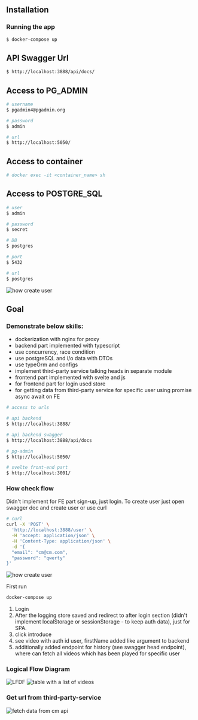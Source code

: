 ## Installation

### Running the app

```bash
$ docker-compose up
```

## API Swagger Url
```bash
$ http://localhost:3888/api/docs/
```

## Access to PG_ADMIN

```bash
# username
$ pgadmin4@pgadmin.org

# password
$ admin

# url
$ http://localhost:5050/
```

## Access to container
```bash
# docker exec -it <container_name> sh
```
## Access to POSTGRE_SQL

```bash
# user
$ admin

# password
$ secret

# DB
$ postgres

# port
$ 5432

# url
$ postgres
```
![how create user](create_user.png)
## Goal
### Demonstrate below skills:

* dockerization with nginx for proxy
* backend part implemented with typescript 
* use concurrency, race condition
* use postgreSQL and i/o data with DTOs
* use typeOrm and configs
* implement third-party service talking heads in separate module
* frontend part implemented with svelte and js
* for frontend part for login used store
* for getting data from third-party service for specific user using promise async await on FE
```bash
# access to urls

# api backend
$ http://localhost:3888/

# api backend swagger
$ http://localhost:3888/api/docs

# pg-admin
$ http://localhost:5050/

# svelte front-end part
$ http://localhost:3001/
```
### How check flow

Didn't implement for FE part sign-up, just login. To create user just open swagger doc and create user or use curl
```bash
# curl
curl -X 'POST' \
  'http://localhost:3888/user' \
  -H 'accept: application/json' \
  -H 'Content-Type: application/json' \
  -d '{
  "email": "cm@cm.com",
  "password": "qwerty"
}'
```
![how create user](create_user.png)

First run 
```bash
docker-compose up
```
1. Login
2. After the logging store saved and redirect to after login section (didn't implement localStorage or sessionStorage - to keep auth data), just for SPA.
3. click introduce
4. see video with auth id user, firstName added like argument to backend
5. additionally added endpoint for history (see swagger head endpoint), where can fetch all videos which has been played for specific user

### Logical Flow Diagram
![LFDF](lfdf.png)
![table with a list of videos](head_table.png)


### Get url from third-party-service
![fetch data from cm api](videos.png)